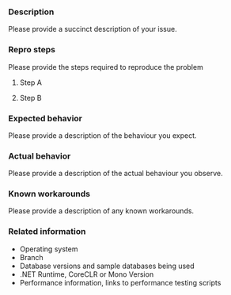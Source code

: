 
### Description

Please provide a succinct description of your issue.

### Repro steps

Please provide the steps required to reproduce the problem

1. Step A

2. Step B

### Expected behavior

Please provide a description of the behaviour you expect.

### Actual behavior

Please provide a description of the actual behaviour you observe. 

### Known workarounds

Please provide a description of any known workarounds.

### Related information 

* Operating system
* Branch
* Database versions and sample databases being used
* .NET Runtime, CoreCLR or Mono Version
* Performance information, links to performance testing scripts

